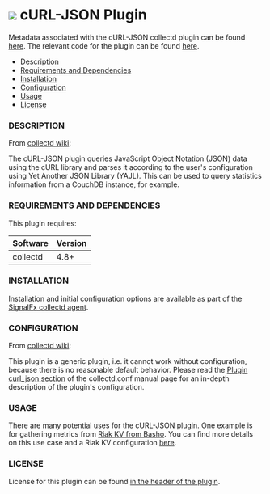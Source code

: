 # ![](https://github.com/signalfx/integrations/blob/master/collectd/img/integrations_collectd.png) cURL-JSON Plugin

Metadata associated with the cURL-JSON collectd plugin can be found <a target="_blank" href="https://github.com/signalfx/integrations/tree/release/collectd-curl-json">here</a>. The relevant code for the plugin can be found <a target="_blank" href="https://github.com/signalfx/collectd/blob/master/src/curl_json.c">here</a>.

- [Description](#description)
- [Requirements and Dependencies](#requirements-and-dependencies)
- [Installation](#installation)
- [Configuration](#configuration)
- [Usage](#usage)
- [License](#license)

### DESCRIPTION

From <a target="_blank" href="https://collectd.org/wiki/index.php/Plugin:cURL-JSON">collectd wiki</a>:

The cURL-JSON plugin queries JavaScript Object Notation (JSON) data using the cURL library and parses it according to the user's configuration using Yet Another JSON Library (YAJL). This can be used to query statistics information from a CouchDB instance, for example.

### REQUIREMENTS AND DEPENDENCIES

This plugin requires:

| Software  | Version        |
|-----------|----------------|
| collectd  | 4.8+ |

### INSTALLATION

Installation and initial configuration options are available as part of the <a target="_blank" href="https://github.com/signalfx/integrations/tree/master/collectd">SignalFx collectd agent</a>.


### CONFIGURATION

From <a target="_blank" href="https://collectd.org/wiki/index.php/Plugin:cURL-JSON">collectd wiki</a>:

This plugin is a generic plugin, i.e. it cannot work without configuration, because there is no reasonable default behavior. Please read the [Plugin curl\_json section](https://collectd.org/documentation/manpages/collectd.conf.5.shtml#plugin_curl_json) of the collectd.conf manual page for an in-depth description of the plugin's configuration.

### USAGE

There are many potential uses for the cURL-JSON plugin. One example is for gathering metrics from [Riak KV from Basho](http://basho.com/products/riak-kv/). You can find more details on this use case and a Riak KV configuration [here](https://github.com/signalfx/integrations/tree/master/collectd-riak)[](sfx_link:collectd-riak).

### LICENSE

License for this plugin can be found <a target="_blank" href="https://github.com/signalfx/collectd/blob/master/src/curl_json.c">in the header of the plugin</a>.
